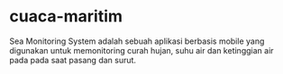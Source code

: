 # cuaca-maritim
Sea Monitoring System adalah sebuah aplikasi berbasis mobile yang digunakan untuk memonitoring curah hujan, suhu air dan ketinggian air pada pada saat pasang dan surut.

#
